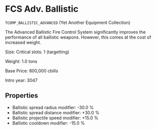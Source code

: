 # FCS Adv. Ballistic

`TCOMP_BALLISTIC_ADVANCED` (Yet Another Equipment Collection)

The Advanced Ballistic Fire Control System significantly improves the performance of all ballistic weapons. However, this comes at the cost of increased weight.

Size: Critical slots: 1 (targetting)

Weight: 1.0 tons

Base Price: 800,000 cbills

Intro year: 3047

## Properties
* Ballistic spread radius modifier: -30.0 %
* Ballistic spread distance modifier: +30.0 %
* Ballistic projectile speed modifier: +15.0 %
* Ballistic cooldown modifier: -15.0 %
